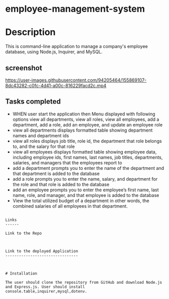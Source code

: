 # employee-management-system


# Description

This is command-line application to manage a company's employee database, using Node.js, Inquirer, and MySQL.


screenshot
----------

https://user-images.githubusercontent.com/94205464/155869107-8dc43282-c0fc-4d41-a00c-816229facd2c.mp4


Tasks completed
---------------


* WHEN user start the application then Menu displayed with following options
view all departments, view all roles, view all employees, add a department, add a role, add an employee, and update an employee role
* view all departments displays formatted table showing department names and department ids
* view all roles displays job title, role id, the department that role belongs to, and the salary for that role
* view all employees displays formatted table showing employee data, including employee ids, first names, last names, job titles, departments, salaries, and managers that the employees report to
* add a department prompts you to  enter the name of the department and that department is added to the database
* add a role prompts you to enter the name, salary, and department for the role and that role is added to the database
* add an employee prompts you to enter the employee’s first name, last name, role, and manager, and that employee is added to the database
* View the total utilized budget of a department in other words, the combined salaries of all employees in that department.

```

Links
------

Link to the Repo



Link to the deployed Application
--------------------------------



# Installation

The user should clone the repository from GitHub and download Node.js and Express.js. User should install console.table,inquirer,mysql,dotenv.